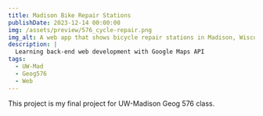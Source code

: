 ```yaml
---
title: Madison Bike Repair Stations
publishDate: 2023-12-14 00:00:00
img: /assets/preview/576_cycle-repair.png
img_alt: A web app that shows bicycle repair stations in Madison, Wisconsin on a Google Map with notes on interactions overlaid on the map.
description: |
  Learning back-end web development with Google Maps API
tags:
  - UW-Mad
  - Geog576
  - Web
---
```


This project is my final project for UW-Madison Geog 576 class.